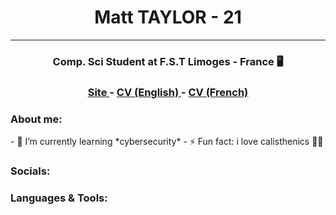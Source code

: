 <h1 align="center"> Matt TAYLOR - 21</h1>
<hr>
<h3 align="center"> Comp. Sci Student at F.S.T Limoges - France 🖥️</h3>
<h3 align="center"> <a href = https://ledrypotato.github.io> Site </a> - <a href =  cv-english.pdf> CV (English) </a> - <a href = cv-french.pdf> CV (French) </a></h3>


<!--
**ledrypotato/ledrypotato** is a ✨ _special_ ✨ repository because its `README.md` (this file) appears on your GitHub profile.

Here are some ideas to get you started:
-->
<h3> About me: </h3>
  - 🌱 I’m currently learning *cybersecurity*
  - ⚡ Fun fact: i love calisthenics 💪🏻

  <h3> Socials: </h3>
  
  
  <h3> Languages & Tools: </h3>
  
